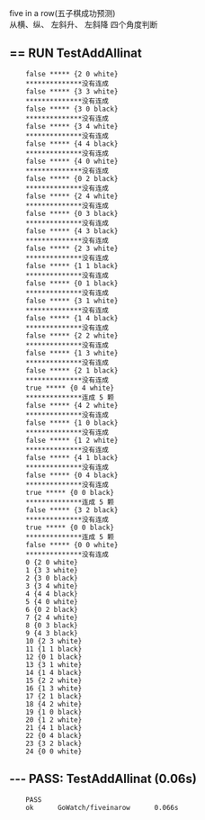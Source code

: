 five in a row(五子棋成功预测)  
从横、纵、 左斜升、 左斜降 四个角度判断   
##  == RUN   TestAddAllinat
        false ***** {2 0 white}
        **************没有连成
        false ***** {3 3 white}
        **************没有连成
        false ***** {3 0 black}
        **************没有连成
        false ***** {3 4 white}
        **************没有连成
        false ***** {4 4 black}
        **************没有连成
        false ***** {4 0 white}
        **************没有连成
        false ***** {0 2 black}
        **************没有连成
        false ***** {2 4 white}
        **************没有连成
        false ***** {0 3 black}
        **************没有连成
        false ***** {4 3 black}
        **************没有连成
        false ***** {2 3 white}
        **************没有连成
        false ***** {1 1 black}
        **************没有连成
        false ***** {0 1 black}
        **************没有连成
        false ***** {3 1 white}
        **************没有连成
        false ***** {1 4 black}
        **************没有连成
        false ***** {2 2 white}
        **************没有连成
        false ***** {1 3 white}
        **************没有连成
        false ***** {2 1 black}
        **************没有连成
        true ***** {0 4 white}
        **************连成 5 颗
        false ***** {4 2 white}
        **************没有连成
        false ***** {1 0 black}
        **************没有连成
        false ***** {1 2 white}
        **************没有连成
        false ***** {4 1 black}
        **************没有连成
        false ***** {0 4 black}
        **************没有连成
        true ***** {0 0 black}
        **************连成 5 颗
        false ***** {3 2 black}
        **************没有连成
        true ***** {0 0 black}
        **************连成 5 颗
        false ***** {0 0 white}
        **************没有连成
        0 {2 0 white}
        1 {3 3 white}
        2 {3 0 black}
        3 {3 4 white}
        4 {4 4 black}
        5 {4 0 white}
        6 {0 2 black}
        7 {2 4 white}
        8 {0 3 black}
        9 {4 3 black}
        10 {2 3 white}
        11 {1 1 black}
        12 {0 1 black}
        13 {3 1 white}
        14 {1 4 black}
        15 {2 2 white}
        16 {1 3 white}
        17 {2 1 black}
        18 {4 2 white}
        19 {1 0 black}
        20 {1 2 white}
        21 {4 1 black}
        22 {0 4 black}
        23 {3 2 black}
        24 {0 0 white}
##        --- PASS: TestAddAllinat (0.06s)
        PASS
        ok      GoWatch/fiveinarow      0.066s

